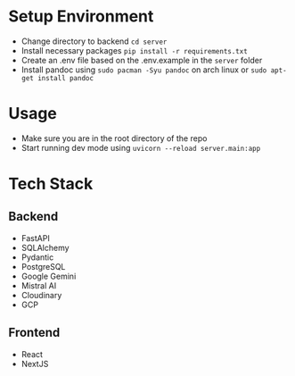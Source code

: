 # Setup Environment
- Change directory to backend `cd server`
- Install necessary packages `pip install -r requirements.txt`
- Create an .env file based on the .env.example in the `server` folder
- Install pandoc using `sudo pacman -Syu pandoc` on arch linux or `sudo apt-get install pandoc`

# Usage
- Make sure you are in the root directory of the repo
- Start running dev mode using `uvicorn --reload server.main:app`

# Tech Stack
## Backend
- FastAPI
- SQLAlchemy
- Pydantic
- PostgreSQL
- Google Gemini
- Mistral AI
- Cloudinary
- GCP

## Frontend
- React
- NextJS